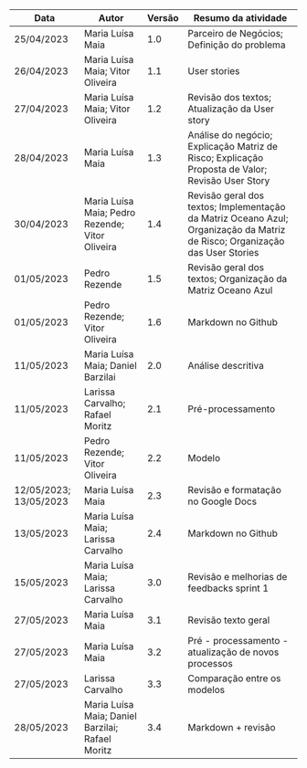 | **Data** | **Autor** | **Versão** | **Resumo da atividade** |
|----------|----------|----------|----------|
| 25/04/2023 | Maria Luísa Maia | 1.0 | Parceiro de Negócios; Definição do problema |
| 26/04/2023 | Maria Luísa Maia; Vitor Oliveira | 1.1 | User stories |
| 27/04/2023 | Maria Luísa Maia; Vitor Oliveira | 1.2 | Revisão dos textos; Atualização da User story |
| 28/04/2023 | Maria Luísa Maia | 1.3 | Análise do negócio; Explicação Matriz de Risco; Explicação Proposta de Valor; Revisão User Story |
| 30/04/2023 | Maria Luísa Maia; Pedro Rezende; Vitor Oliveira | 1.4 | Revisão geral dos textos; Implementação da Matriz Oceano Azul; Organização da Matriz de Risco; Organização das User Stories |
| 01/05/2023 | Pedro Rezende | 1.5 | Revisão geral dos textos; Organização da Matriz Oceano Azul |
| 01/05/2023 | Pedro Rezende; Vitor Oliveira | 1.6 | Markdown no Github |
| 11/05/2023 | Maria Luísa Maia; Daniel Barzilai | 2.0 | Análise descritiva |
| 11/05/2023 | Larissa Carvalho; Rafael Moritz | 2.1 | Pré-processamento |
| 11/05/2023 | Pedro Rezende; Vitor Oliveira | 2.2 | Modelo |
| 12/05/2023; 13/05/2023 | Maria Luísa Maia | 2.3 | Revisão e formatação no Google Docs |
| 13/05/2023 | Maria Luísa Maia; Larissa Carvalho | 2.4 | Markdown no Github |
| 15/05/2023 | Maria Luísa Maia; Larissa Carvalho | 3.0 | Revisão e melhorias de feedbacks sprint 1  |
| 27/05/2023 | Maria Luísa Maia | 3.1 | Revisão texto geral |
| 27/05/2023 | Maria Luísa Maia | 3.2 | Pré - processamento - atualização de novos processos |
| 27/05/2023 | Larissa Carvalho | 3.3 | Comparação entre os modelos |
| 28/05/2023 | Maria Luísa Maia; Daniel Barzilai; Rafael Moritz | 3.4 | Markdown + revisão |


<br>
